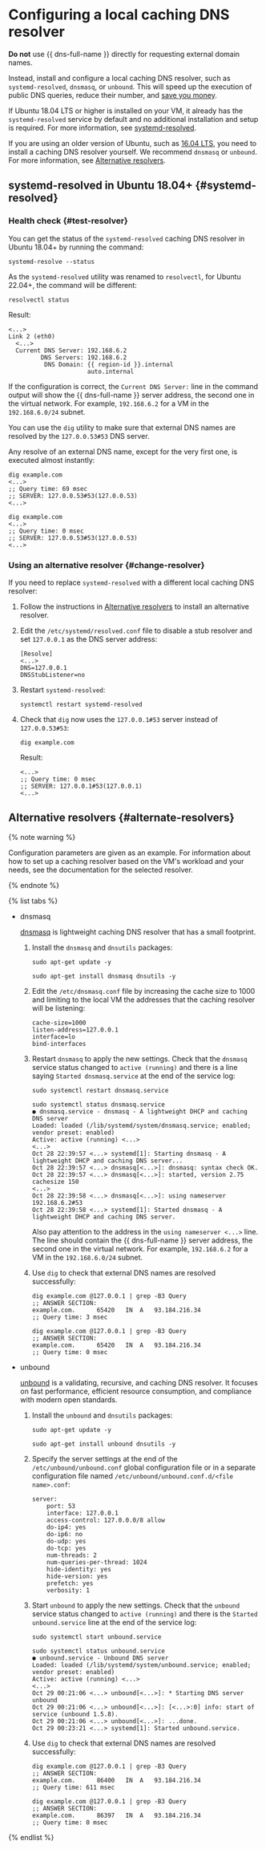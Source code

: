 # Configuring a local caching DNS resolver

**Do not** use {{ dns-full-name }} directly for requesting external domain names.

Instead, install and configure a local caching DNS resolver, such as `systemd-resolved`, `dnsmasq`, or `unbound`. This will speed up the execution of public DNS queries, reduce their number, and [save you money](../../dns/pricing.md#public-dns-requests).

If Ubuntu 18.04 LTS or higher is installed on your VM, it already has the `systemd-resolved` service by default and no additional installation and setup is required. For more information, see [systemd-resolved](#systemd-resolved).

If you are using an older version of Ubuntu, such as [16.04 LTS](/marketplace/products/yc/ubuntu-16-04-lts), you need to install a caching DNS resolver yourself. We recommend `dnsmasq` or `unbound`. For more information, see [Alternative resolvers](#alternate-resolvers).

## systemd-resolved in Ubuntu 18.04+ {#systemd-resolved}

### Health check {#test-resolver}

You can get the status of the `systemd-resolved` caching DNS resolver in Ubuntu 18.04+ by running the command:

```
systemd-resolve --status
```

As the `systemd-resolved` utility was renamed to `resolvectl`, for Ubuntu 22.04+, the command will be different:

```
resolvectl status
```

Result:

```
<...>
Link 2 (eth0)
  <...>
  Current DNS Server: 192.168.6.2
         DNS Servers: 192.168.6.2
          DNS Domain: {{ region-id }}.internal
                      auto.internal
```

If the configuration is correct, the `Current DNS Server:` line in the command output will show the {{ dns-full-name }} server address, the second one in the virtual network. For example, `192.168.6.2` for a VM in the `192.168.6.0/24` subnet.

You can use the `dig` utility to make sure that external DNS names are resolved by the `127.0.0.53#53` DNS server.

Any resolve of an external DNS name, except for the very first one, is executed almost instantly:

```
dig example.com
<...>
;; Query time: 69 msec
;; SERVER: 127.0.0.53#53(127.0.0.53)
<...>

dig example.com
<...>
;; Query time: 0 msec
;; SERVER: 127.0.0.53#53(127.0.0.53)
<...>
```

### Using an alternative resolver {#change-resolver}

If you need to replace `systemd-resolved` with a different local caching DNS resolver:

1. Follow the instructions in [Alternative resolvers](#alternate-resolvers) to install an alternative resolver.

1. Edit the `/etc/systemd/resolved.conf` file to disable a stub resolver and set `127.0.0.1` as the DNS server address:

   ```
   [Resolve]
   <...>
   DNS=127.0.0.1
   DNSStubListener=no
   ```

1. Restart `systemd-resolved`:

   ```
   systemctl restart systemd-resolved
   ```

1. Check that `dig` now uses the `127.0.0.1#53` server instead of `127.0.0.53#53`:

   ```
   dig example.com
   ```

   Result:

   ```
   <...>
   ;; Query time: 0 msec
   ;; SERVER: 127.0.0.1#53(127.0.0.1)
   <...>
   ```

## Alternative resolvers {#alternate-resolvers}

{% note warning %}

Configuration parameters are given as an example. For information about how to set up a caching resolver based on the VM's workload and your needs, see the documentation for the selected resolver.

{% endnote %}

{% list tabs %}

- dnsmasq

   [dnsmasq](https://thekelleys.org.uk/dnsmasq/doc.html) is lightweight caching DNS resolver that has a small footprint.

   1. Install the `dnsmasq` and `dnsutils` packages:

      ```
      sudo apt-get update -y

      sudo apt-get install dnsmasq dnsutils -y
      ```

   1. Edit the `/etc/dnsmasq.conf` file by increasing the cache size to 1000 and limiting to the local VM the addresses that the caching resolver will be listening:

      ```
      cache-size=1000
      listen-address=127.0.0.1
      interface=lo
      bind-interfaces
      ```

   1. Restart `dnsmasq` to apply the new settings. Check that the `dnsmasq` service status changed to `active (running)` and there is a line saying `Started dnsmasq.service` at the end of the service log:

      ```
      sudo systemctl restart dnsmasq.service

      sudo systemctl status dnsmasq.service
      ● dnsmasq.service - dnsmasq - A lightweight DHCP and caching DNS server
      Loaded: loaded (/lib/systemd/system/dnsmasq.service; enabled; vendor preset: enabled)
      Active: active (running) <...>
      <...>
      Oct 28 22:39:57 <...> systemd[1]: Starting dnsmasq - A lightweight DHCP and caching DNS server...
      Oct 28 22:39:57 <...> dnsmasq[<...>]: dnsmasq: syntax check OK.
      Oct 28 22:39:57 <...> dnsmasq[<...>]: started, version 2.75 cachesize 150
      <...>
      Oct 28 22:39:58 <...> dnsmasq[<...>]: using nameserver 192.168.6.2#53
      Oct 28 22:39:58 <...> systemd[1]: Started dnsmasq - A lightweight DHCP and caching DNS server.
      ```

      Also pay attention to the address in the `using nameserver <...>` line. The line should contain the {{ dns-full-name }} server address, the second one in the virtual network. For example, `192.168.6.2` for a VM in the `192.168.6.0/24` subnet.

   1. Use `dig` to check that external DNS names are resolved successfully:

      ```
      dig example.com @127.0.0.1 | grep -B3 Query
      ;; ANSWER SECTION:
      example.com.		65420	IN	A	93.184.216.34
      ;; Query time: 3 msec

      dig example.com @127.0.0.1 | grep -B3 Query
      ;; ANSWER SECTION:
      example.com.		65420	IN	A	93.184.216.34
      ;; Query time: 0 msec
      ```

- unbound

   [unbound](https://unbound.docs.nlnetlabs.nl/en/latest/) is a validating, recursive, and caching DNS resolver. It focuses on fast performance, efficient resource consumption, and compliance with modern open standards.

   1. Install the `unbound` and `dnsutils` packages:

      ```
      sudo apt-get update -y

      sudo apt-get install unbound dnsutils -y
      ```

   1. Specify the server settings at the end of the `/etc/unbound/unbound.conf` global configuration file or in a separate configuration file named `/etc/unbound/unbound.conf.d/<file name>.conf`:

      ```
      server:
          port: 53
          interface: 127.0.0.1
          access-control: 127.0.0.0/8 allow
          do-ip4: yes
          do-ip6: no
          do-udp: yes
          do-tcp: yes
          num-threads: 2
          num-queries-per-thread: 1024
          hide-identity: yes
          hide-version: yes
          prefetch: yes
          verbosity: 1
      ```

   1. Start `unbound` to apply the new settings. Check that the `unbound` service status changed to `active (running)` and there is the `Started unbound.service` line at the end of the service log:

      ```
      sudo systemctl start unbound.service

      sudo systemctl status unbound.service
      ● unbound.service - Unbound DNS server
      Loaded: loaded (/lib/systemd/system/unbound.service; enabled; vendor preset: enabled)
      Active: active (running) <...>
      <...>
      Oct 29 00:21:06 <...> unbound[<...>]: * Starting DNS server unbound
      Oct 29 00:21:06 <...> unbound[<...>]: [<...>:0] info: start of service (unbound 1.5.8).
      Oct 29 00:21:06 <...> unbound[<...>]: ...done.
      Oct 29 00:23:21 <...> systemd[1]: Started unbound.service.
      ```

   1. Use `dig` to check that external DNS names are resolved successfully:

      ```
      dig example.com @127.0.0.1 | grep -B3 Query
      ;; ANSWER SECTION:
      example.com.		86400	IN	A	93.184.216.34
      ;; Query time: 611 msec

      dig example.com @127.0.0.1 | grep -B3 Query
      ;; ANSWER SECTION:
      example.com.		86397	IN	A	93.184.216.34
      ;; Query time: 0 msec
      ```

{% endlist %}
